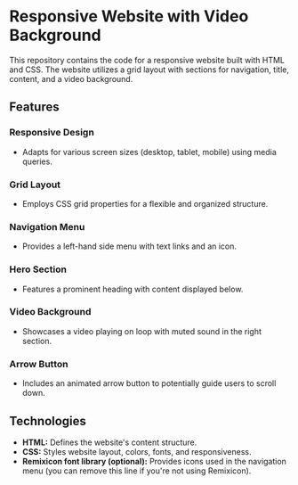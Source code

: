 # Responsive Website with Video Background

This repository contains the code for a responsive website built with HTML and CSS. The website utilizes a grid layout with sections for navigation, title, content, and a video background.

## Features

### Responsive Design
- Adapts for various screen sizes (desktop, tablet, mobile) using media queries.

### Grid Layout
- Employs CSS grid properties for a flexible and organized structure.

### Navigation Menu
- Provides a left-hand side menu with text links and an icon.

### Hero Section
- Features a prominent heading with content displayed below.

### Video Background
- Showcases a video playing on loop with muted sound in the right section.

### Arrow Button
- Includes an animated arrow button to potentially guide users to scroll down.

## Technologies

- **HTML:** Defines the website's content structure.
- **CSS:** Styles website layout, colors, fonts, and responsiveness.
- **Remixicon font library (optional):** Provides icons used in the navigation menu (you can remove this line if you're not using Remixicon).

